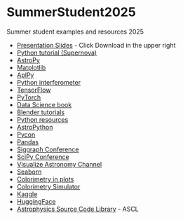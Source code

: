 # SummerStudent2025
Summer student examples and resources 2025

* [Presentation Slides](https://github.com/brkent/SummerStudent2025/blob/main/Students-BKent-Python-MachLearn-Astronomy-June-2025-GitHub.pdf) - Click Download in the upper right
* [Python tutorial (Supernova)](https://ivastar.github.io/python-novice-astro/)
* [AstroPy](http://www.astropy.org/)
* [Matplotlib](https://matplotlib.org/gallery/index.html)
* [AplPy](https://aplpy.github.io/)
* [Python interferometer](https://crpurcell.github.io/friendlyVRI/)
* [TensorFlow](https://tensorflow.org)
* [PyTorch](https://pytorch.org)
* [Data Science book](https://jakevdp.github.io/PythonDataScienceHandbook/)
* [Blender tutorials](https://www.cv.nrao.edu/~bkent/blender/)
* [Python resources](https://safe.nrao.edu/wiki/bin/view/Main/PythonResources)
* [AstroPython](http://www.astropython.org/resources)
* [Pycon](https://us.pycon.org/2025/)
* [Pandas](http://pandas.pydata.org/)
* [Siggraph Conference](https://www.siggraph.org/)
* [SciPy Conference](https://www.scipy2025.scipy.org/)
* [Visualize Astronomy Channel](https://www.youtube.com/user/VisualizeAstronomy/videos)
* [Seaborn](https://seaborn.pydata.org/)
* [Colorimetry in plots](https://seaborn.pydata.org/tutorial/color_palettes.html#general-principles-for-using-color-in-plots)
* [Colorimetry Simulator](https://www.color-blindness.com/coblis-color-blindness-simulator/)
* [Kaggle](https://www.kaggle.com/)
* [HuggingFace](https://www.huggingface.com/)
* [Astrophysics Source Code Library](https://ascl.net/) - ASCL
